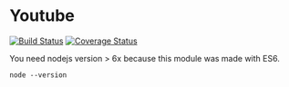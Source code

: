 # Youtube

[![Build Status](https://travis-ci.org/tnovas/youtube.svg?branch=master)](https://travis-ci.org/tnovas/youtube)
[![Coverage Status](https://coveralls.io/repos/github/tnovas/youtube/badge.svg)](https://coveralls.io/github/tnovas/youtube)

You need nodejs version > 6x because this module was made with ES6.
```
node --version
```